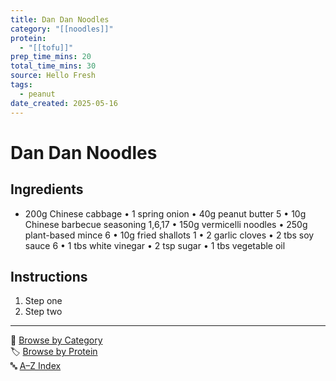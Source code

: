 ```yaml
---
title: Dan Dan Noodles
category: "[[noodles]]"
protein:
  - "[[tofu]]"
prep_time_mins: 20
total_time_mins: 30
source: Hello Fresh
tags:
  - peanut
date_created: 2025-05-16
---
```


# Dan Dan Noodles

## Ingredients

- 200g Chinese cabbage
• 1 spring onion
• 40g peanut butter 5
• 10g Chinese barbecue seasoning 1,6,17
• 150g vermicelli noodles
• 250g plant-based mince 6
• 10g fried shallots 1
• 2 garlic cloves
• 2 tbs soy sauce 6
• 1 tbs white vinegar
• 2 tsp sugar
• 1 tbs vegetable oil

## Instructions

1. Step one
2. Step two


---

📁 [Browse by Category](../indexes/categories.md)  
🏷️ [Browse by Protein](../indexes/protein.md)  
🔤 [A–Z Index](../indexes/alphabet.md)
